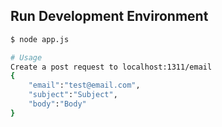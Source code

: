 ## Run Development Environment

```bash
$ node app.js

# Usage
Create a post request to localhost:1311/email
{
	"email":"test@email.com",
	"subject":"Subject",
	"body":"Body"
}
